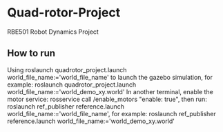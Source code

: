# Quad-rotor-Project
RBE501 Robot Dynamics Project
## How to run
Using  roslaunch quadrotor_project.launch world_file_name:='world_file_name' to launch the gazebo simulation, for example:
roslaunch quadrotor_project.launch world_file_name:='world_demo_xy.world'
In another terminal, enable the motor service: rosservice call /enable_motors "enable: true", then run: roslaunch ref_publisher reference.launch world_file_name:='world_file_name', for example: roslaunch ref_publisher reference.launch world_file_name:='world_demo_xy.world'

